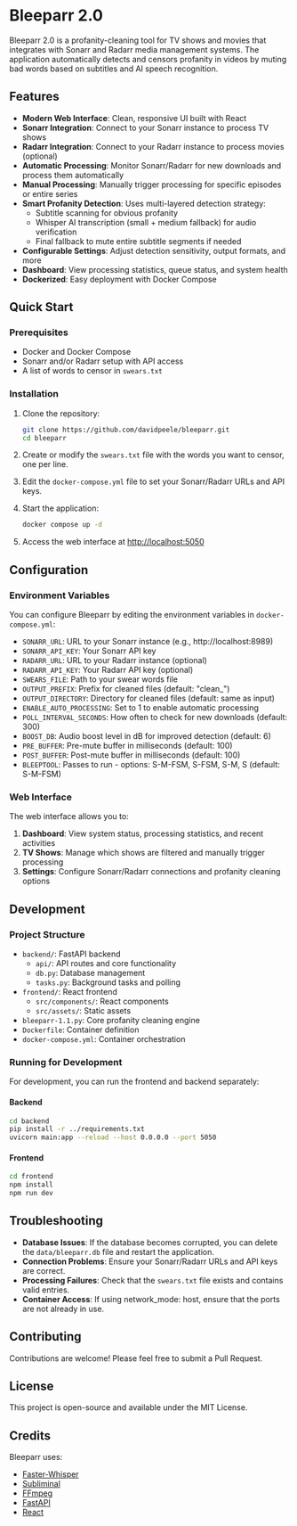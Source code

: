 # Bleeparr 2.0

Bleeparr 2.0 is a profanity-cleaning tool for TV shows and movies that integrates with Sonarr and Radarr media management systems. The application automatically detects and censors profanity in videos by muting bad words based on subtitles and AI speech recognition.

## Features

- **Modern Web Interface**: Clean, responsive UI built with React
- **Sonarr Integration**: Connect to your Sonarr instance to process TV shows
- **Radarr Integration**: Connect to your Radarr instance to process movies (optional)
- **Automatic Processing**: Monitor Sonarr/Radarr for new downloads and process them automatically
- **Manual Processing**: Manually trigger processing for specific episodes or entire series
- **Smart Profanity Detection**: Uses multi-layered detection strategy:
  - Subtitle scanning for obvious profanity
  - Whisper AI transcription (small + medium fallback) for audio verification
  - Final fallback to mute entire subtitle segments if needed
- **Configurable Settings**: Adjust detection sensitivity, output formats, and more
- **Dashboard**: View processing statistics, queue status, and system health
- **Dockerized**: Easy deployment with Docker Compose

## Quick Start

### Prerequisites

- Docker and Docker Compose
- Sonarr and/or Radarr setup with API access
- A list of words to censor in `swears.txt`

### Installation

1. Clone the repository:
   ```bash
   git clone https://github.com/davidpeele/bleeparr.git
   cd bleeparr
   ```

2. Create or modify the `swears.txt` file with the words you want to censor, one per line.

3. Edit the `docker-compose.yml` file to set your Sonarr/Radarr URLs and API keys.

4. Start the application:
   ```bash
   docker compose up -d
   ```

5. Access the web interface at [http://localhost:5050](http://localhost:5050)

## Configuration

### Environment Variables

You can configure Bleeparr by editing the environment variables in `docker-compose.yml`:

- `SONARR_URL`: URL to your Sonarr instance (e.g., http://localhost:8989)
- `SONARR_API_KEY`: Your Sonarr API key
- `RADARR_URL`: URL to your Radarr instance (optional)
- `RADARR_API_KEY`: Your Radarr API key (optional)
- `SWEARS_FILE`: Path to your swear words file
- `OUTPUT_PREFIX`: Prefix for cleaned files (default: "clean_")
- `OUTPUT_DIRECTORY`: Directory for cleaned files (default: same as input)
- `ENABLE_AUTO_PROCESSING`: Set to 1 to enable automatic processing
- `POLL_INTERVAL_SECONDS`: How often to check for new downloads (default: 300)
- `BOOST_DB`: Audio boost level in dB for improved detection (default: 6)
- `PRE_BUFFER`: Pre-mute buffer in milliseconds (default: 100)
- `POST_BUFFER`: Post-mute buffer in milliseconds (default: 100)
- `BLEEPTOOL`: Passes to run - options: S-M-FSM, S-FSM, S-M, S (default: S-M-FSM)

### Web Interface

The web interface allows you to:

1. **Dashboard**: View system status, processing statistics, and recent activities
2. **TV Shows**: Manage which shows are filtered and manually trigger processing
3. **Settings**: Configure Sonarr/Radarr connections and profanity cleaning options

## Development

### Project Structure

- `backend/`: FastAPI backend
  - `api/`: API routes and core functionality
  - `db.py`: Database management
  - `tasks.py`: Background tasks and polling
- `frontend/`: React frontend
  - `src/components/`: React components 
  - `src/assets/`: Static assets
- `bleeparr-1.1.py`: Core profanity cleaning engine
- `Dockerfile`: Container definition
- `docker-compose.yml`: Container orchestration

### Running for Development

For development, you can run the frontend and backend separately:

#### Backend

```bash
cd backend
pip install -r ../requirements.txt
uvicorn main:app --reload --host 0.0.0.0 --port 5050
```

#### Frontend

```bash
cd frontend
npm install
npm run dev
```

## Troubleshooting

- **Database Issues**: If the database becomes corrupted, you can delete the `data/bleeparr.db` file and restart the application.
- **Connection Problems**: Ensure your Sonarr/Radarr URLs and API keys are correct.
- **Processing Failures**: Check that the `swears.txt` file exists and contains valid entries.
- **Container Access**: If using network_mode: host, ensure that the ports are not already in use.

## Contributing

Contributions are welcome! Please feel free to submit a Pull Request.

## License

This project is open-source and available under the MIT License.

## Credits

Bleeparr uses:
- [Faster-Whisper](https://github.com/guillaumekln/faster-whisper)
- [Subliminal](https://github.com/Diaoul/subliminal)
- [FFmpeg](https://ffmpeg.org/)
- [FastAPI](https://fastapi.tiangolo.com/)
- [React](https://reactjs.org/)
